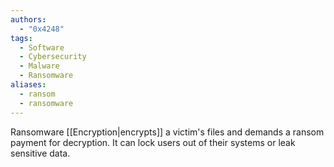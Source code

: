 ```yaml
---
authors:
  - "0x4248"
tags:
  - Software
  - Cybersecurity
  - Malware
  - Ransomware
aliases:
  - ransom
  - ransomware
---
```

Ransomware [[Encryption|encrypts]] a victim's files and demands a ransom payment for decryption. It can lock users out of their systems or leak sensitive data.